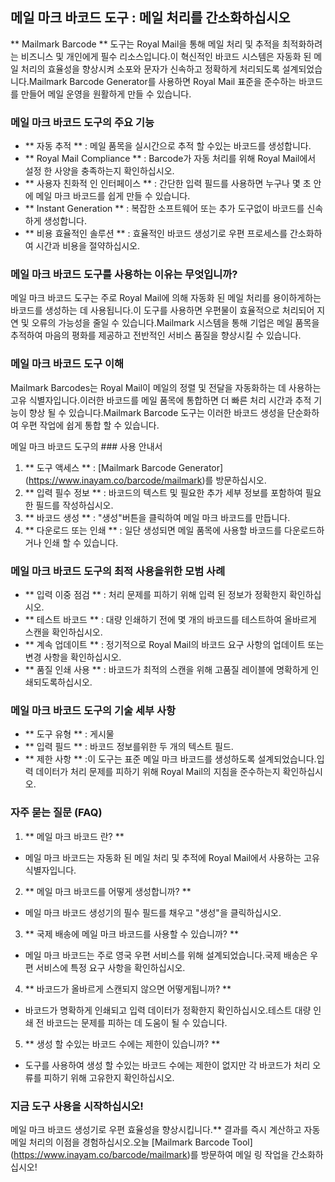 ## 메일 마크 바코드 도구 : 메일 처리를 간소화하십시오

** Mailmark Barcode ** 도구는 Royal Mail을 통해 메일 처리 및 추적을 최적화하려는 비즈니스 및 개인에게 필수 리소스입니다.이 혁신적인 바코드 시스템은 자동화 된 메일 처리의 효율성을 향상시켜 소포와 문자가 신속하고 정확하게 처리되도록 설계되었습니다.Mailmark Barcode Generator를 사용하면 Royal Mail 표준을 준수하는 바코드를 만들어 메일 운영을 원활하게 만들 수 있습니다.

### 메일 마크 바코드 도구의 주요 기능

- ** 자동 추적 ** : 메일 품목을 실시간으로 추적 할 수있는 바코드를 생성합니다.
- ** Royal Mail Compliance ** : Barcode가 자동 처리를 위해 Royal Mail에서 설정 한 사양을 충족하는지 확인하십시오.
- ** 사용자 친화적 인 인터페이스 ** : 간단한 입력 필드를 사용하면 누구나 몇 초 안에 메일 마크 바코드를 쉽게 만들 수 있습니다.
- ** Instant Generation ** : 복잡한 소프트웨어 또는 추가 도구없이 바코드를 신속하게 생성합니다.
- ** 비용 효율적인 솔루션 ** : 효율적인 바코드 생성기로 우편 프로세스를 간소화하여 시간과 비용을 절약하십시오.

### 메일 마크 바코드 도구를 사용하는 이유는 무엇입니까?

메일 마크 바코드 도구는 주로 Royal Mail에 의해 자동화 된 메일 처리를 용이하게하는 바코드를 생성하는 데 사용됩니다.이 도구를 사용하면 우편물이 효율적으로 처리되어 지연 및 오류의 가능성을 줄일 수 있습니다.Mailmark 시스템을 통해 기업은 메일 품목을 추적하여 마음의 평화를 제공하고 전반적인 서비스 품질을 향상시킬 수 있습니다.

### 메일 마크 바코드 도구 이해

Mailmark Barcodes는 Royal Mail이 메일의 정렬 및 전달을 자동화하는 데 사용하는 고유 식별자입니다.이러한 바코드를 메일 품목에 통합하면 더 빠른 처리 시간과 추적 기능이 향상 될 수 있습니다.Mailmark Barcode 도구는 이러한 바코드 생성을 단순화하여 우편 작업에 쉽게 통합 할 수 있습니다.

메일 마크 바코드 도구의 ### 사용 안내서

1. ** 도구 액세스 ** : [Mailmark Barcode Generator] (https://www.inayam.co/barcode/mailmark)를 방문하십시오.
2. ** 입력 필수 정보 ** : 바코드의 텍스트 및 필요한 추가 세부 정보를 포함하여 필요한 필드를 작성하십시오.
3. ** 바코드 생성 ** : "생성"버튼을 클릭하여 메일 마크 바코드를 만듭니다.
4. ** 다운로드 또는 인쇄 ** : 일단 생성되면 메일 품목에 사용할 바코드를 다운로드하거나 인쇄 할 수 있습니다.

### 메일 마크 바코드 도구의 최적 사용을위한 모범 사례

- ** 입력 이중 점검 ** : 처리 문제를 피하기 위해 입력 된 정보가 정확한지 확인하십시오.
- ** 테스트 바코드 ** : 대량 인쇄하기 전에 몇 개의 바코드를 테스트하여 올바르게 스캔을 확인하십시오.
- ** 계속 업데이트 ** : 정기적으로 Royal Mail의 바코드 요구 사항의 업데이트 또는 변경 사항을 확인하십시오.
- ** 품질 인쇄 사용 ** : 바코드가 최적의 스캔을 위해 고품질 레이블에 명확하게 인쇄되도록하십시오.

### 메일 마크 바코드 도구의 기술 세부 사항

- ** 도구 유형 ** : 게시물
- ** 입력 필드 ** : 바코드 정보를위한 두 개의 텍스트 필드.
- ** 제한 사항 ** :이 도구는 표준 메일 마크 바코드를 생성하도록 설계되었습니다.입력 데이터가 처리 문제를 피하기 위해 Royal Mail의 지침을 준수하는지 확인하십시오.

### 자주 묻는 질문 (FAQ)

1. ** 메일 마크 바코드 란? **
- 메일 마크 바코드는 자동화 된 메일 처리 및 추적에 Royal Mail에서 사용하는 고유 식별자입니다.

2. ** 메일 마크 바코드를 어떻게 생성합니까? **
- 메일 마크 바코드 생성기의 필수 필드를 채우고 "생성"을 클릭하십시오.

3. ** 국제 배송에 메일 마크 바코드를 사용할 수 있습니까? **
- 메일 마크 바코드는 주로 영국 우편 서비스를 위해 설계되었습니다.국제 배송은 우편 서비스에 특정 요구 사항을 확인하십시오.

4. ** 바코드가 올바르게 스캔되지 않으면 어떻게됩니까? **
- 바코드가 명확하게 인쇄되고 입력 데이터가 정확한지 확인하십시오.테스트 대량 인쇄 전 바코드는 문제를 피하는 데 도움이 될 수 있습니다.

5. ** 생성 할 수있는 바코드 수에는 제한이 있습니까? **
- 도구를 사용하여 생성 할 수있는 바코드 수에는 제한이 없지만 각 바코드가 처리 오류를 피하기 위해 고유한지 확인하십시오.

### 지금 도구 사용을 시작하십시오!

메일 마크 바코드 생성기로 우편 효율성을 향상시킵니다.** 결과를 즉시 계산하고 자동 메일 처리의 이점을 경험하십시오.오늘 [Mailmark Barcode Tool] (https://www.inayam.co/barcode/mailmark)를 방문하여 메일 링 작업을 간소화하십시오!